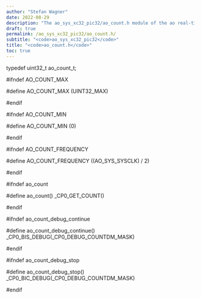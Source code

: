 ```yaml
---
author: "Stefan Wagner"
date: 2022-08-29
description: "The ao_sys_xc32_pic32/ao_count.h module of the ao real-time operating system."
draft: true
permalink: /ao_sys_xc32_pic32/ao_count.h/ 
subtitle: "<code>ao_sys_xc32_pic32</code>"
title: "<code>ao_count.h</code>"
toc: true
---
```


typedef uint32_t                    ao_count_t;

#ifndef AO_COUNT_MAX

#define AO_COUNT_MAX                (UINT32_MAX)

#endif

#ifndef AO_COUNT_MIN

#define AO_COUNT_MIN                (0)

#endif

#ifndef AO_COUNT_FREQUENCY

#define AO_COUNT_FREQUENCY          ((AO_SYS_SYSCLK) / 2)

#endif

#ifndef ao_count

#define ao_count()                  _CP0_GET_COUNT()

#endif

#ifndef ao_count_debug_continue

#define ao_count_debug_continue()   _CP0_BIS_DEBUG(_CP0_DEBUG_COUNTDM_MASK)

#endif

#ifndef ao_count_debug_stop

#define ao_count_debug_stop()       _CP0_BIC_DEBUG(_CP0_DEBUG_COUNTDM_MASK)

#endif

